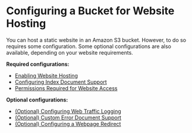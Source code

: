 # Configuring a Bucket for Website Hosting<a name="HowDoIWebsiteConfiguration"></a>

You can host a static website in an Amazon S3 bucket\. However, to do so requires some configuration\. Some optional configurations are also available, depending on your website requirements\.

**Required configurations:**
+ [Enabling Website Hosting](EnableWebsiteHosting.md)
+ [Configuring Index Document Support](IndexDocumentSupport.md)
+ [Permissions Required for Website Access](WebsiteAccessPermissionsReqd.md)

**Optional configurations:**
+ [\(Optional\) Configuring Web Traffic Logging](LoggingWebsiteTraffic.md)
+ [\(Optional\) Custom Error Document Support](CustomErrorDocSupport.md)
+ [\(Optional\) Configuring a Webpage Redirect](how-to-page-redirect.md)